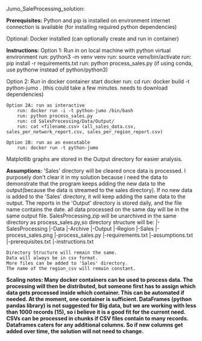 Jumo_SaleProcessing_solution:

<b>Prerequisites:</b>
    Python and pip is installed on environment
    internet connection is available (for installing required python dependencies)

Optional:
    Docker installed (can optionally create and run in container)
    
<b>Instructions:</b>
  Option 1: Run in on local machine with python virtual environment
    run: python3 -m venv venv
    run: source venv/bin/activate
    run: pip install -r requirements.txt
    run: python process_sales.py (if using conda, use pythonw instead of python/python3)

  Option 2: Run in docker container
    start docker
    run: cd <path to Jumo_Solution unarchived directory>
    run: docker build -t python-jumo . (this could take a few minutes. needs to download dependencies)

    Option 2A: run as interactive
        run: docker run -i -t python-jumo /bin/bash
        run: python process_sales.py
        run: cd SalesProcessing/Data/Output/
        run: cat <filename.csv> (all_sales_data.csv, sales_per_network_report.csv, sales_per_region_report.csv)

    Option 2B: run as an executable
        run: docker run -t python-jumo

  Matplotlib graphs are stored in the Output directory for easier analysis.
  
<b>Assumptions:</b>
    'Sales' directory will be cleared once data is processed. I purposely don't clear it in my solution because i need the data to demonstrate that the program keeps adding the new data to the output(because the data is streamed to the sales directory).
    If no new data is added to the 'Sales' directory, it will keep adding the same data to the output.
    The reports in the 'Output' directory is stored daily, and the file name contains the date. all data processed on the same day will be in the same output file.
    SalesProcessing.zip will be unarchived in the same directory as process_sales.py,so directory structure will be:
       |-SalesProcessing
         |-Data
           |-Archive
           |-Output
           |-Region
           |-Sales
         |-process_sales.png
       |-process_sales.py
       |-requirements.txt
       |-assumptions.txt
       |-prerequisites.txt
       |-instructions.txt

    Directory Structure will remain the same.
    Data will always be in csv format.
    More files can be added to 'Sales' directory.
    The name of the region_csv will remain constant.
    
<b>Scaling notes:<b>
    Many docker containers can be used to process data. The processing will then be distributed, but someone first has to assign which data gets processed inside which container. This can be automated if needed.
    At the moment, one container is sufficient.
    DataFrames (python pandas library) is not suggested for Big data, but we are working with less than 1000 records (15), so i believe it is a good fit for the current need.
    CSVs can be processed in chunks if CSV files contain to many records.
    Dataframes caters for any additional columns. So if new columns get added over time, the solution will not need to change.
